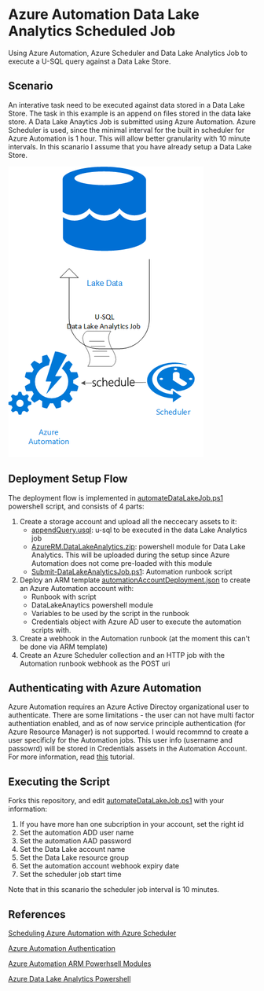 # Azure Automation Data Lake Analytics Scheduled Job 

Using Azure Automation, Azure Scheduler and Data Lake Analytics Job to execute a U-SQL query against a Data Lake Store.

## Scenario
An interative task need to be executed against data stored in a Data Lake Store. The task in this example is an append on files stored in the data lake store. 
A Data Lake Anaytics Job is submitted using Azure Automation. Azure Scheduler is used, since the minimal interval for the built in scheduler for Azure Automation is 1 hour. This will allow better granularity with 10 minute intervals.
In this scanario I assume that you have already setup a Data Lake Store.

![alt tag](images/diagram.png)

## Deployment Setup Flow
The deployment flow is implemented in [automateDataLakeJob.ps1](automateDataLakeJob.ps1) powershell script, and consists of 4 parts:

1. Create a storage account and upload all the neccecary assets to it:
	 - [appendQuery.usql](assets/appendQuery.usql): u-sql to be executed in the data Lake Analytics job
	 - [AzureRM.DataLakeAnalytics.zip](assets/AzureRM.DataLakeAnalytics.zip): powershell module for Data Lake Analytics. This will be uploaded during the setup since Azure Automation does not come pre-loaded with this module
	 - [Submit-DataLakeAnalyticsJob.ps1](assets/Submit-DataLakeAnalyticsJob.ps1): Automation runbook script
2. Deploy an ARM template [automationAccountDeployment.json](automationAccountDeployment.json) to create an Azure Automation account with:	
	- Runbook with script
	- DataLakeAnaytics powershell module
	- Variables to be used by the script in the runbook
	- Credentials object with Azure AD user to execute the automation scripts with.
3. Create a webhook in the Automation runbook (at the moment this can't be done via ARM template)
4. Create an Azure Scheduler collection and an HTTP job with the Automation runbook webhook as the POST uri

## Authenticating with Azure Automation
Azure Automation requires an Azure Active Directoy organizational user to authenticate. There are some limitations - the user can not have multi factor authentiation enabled, and as of now service principle authentication (for Azure Resource Manager) is not supported. I would recommnd to create a user specificly for the Automation jobs. This user info (username and passowrd) will be stored in Credentials assets in the Automation Account. For more information, read [this](https://azure.microsoft.com/en-gb/blog/azure-automation-authenticating-to-azure-using-azure-active-directory/) tutorial.

## Executing the Script
Forks this repository, and edit [automateDataLakeJob.ps1](automateDataLakeJob.ps1) with your information:

1. If you have more han one subcription in your account, set the right id <subscription id>
2. Set the automation ADD user name <automation ADD user name>
3. Set the automation AAD password <sutomation ADD password>
4. Set the Data Lake account name <data lake account name>
5. Set the Data Lake resource group <data lake resource group>
6. Set the automation account webhook expiry date <webhoop expiry date>
7. Set the scheduler job start time <scheduler job start date>

Note that in this scanario the scheduler job interval is 10 minutes. 

## References

[Scheduling Azure Automation with Azure Scheduler](https://azure.microsoft.com/en-us/blog/scheduling-azure-automation-runbooks-with-azure-scheduler-2/)

[Azure Automation Authentication](https://azure.microsoft.com/en-gb/blog/azure-automation-authenticating-to-azure-using-azure-active-directory/)

[Azure Automation ARM Powerhsell Modules](http://blog.coretech.dk/jgs/azure-automation-script-for-downloading-and-preparing-azurerm-modules-for-azure-automation/)

[Azure Data Lake Analytics Powershell](https://azure.microsoft.com/en-us/documentation/articles/data-lake-analytics-get-started-powershell/)
